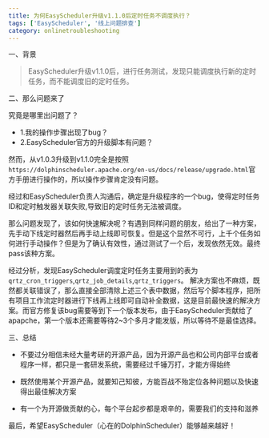 ```yaml
---
title: 为何EasyScheduler升级v1.1.0后定时任务不调度执行？
tags: ['EasyScheduler', '线上问题排查']
category: onlinetroubleshooting
---
```


一、背景

> EasyScheduler升级v1.1.0后，进行任务测试，发现只能调度执行新的定时任务，而不能调度旧的定时任务。

二、那么问题来了

究竟是哪里出问题了？
- 1.我的操作步骤出现了bug？
- 2.EasyScheduler官方的升级脚本有问题？

然而，从v1.0.3升级到v1.1.0完全是按照`https://dolphinscheduler.apache.org/en-us/docs/release/upgrade.html`官方手册进行操作的，所以操作步骤肯定没有问题。

经过和EasyScheduler负责人沟通后，确定是升级程序的一个bug，使得定时任务ID和定时触发器关联失败,导致旧的定时任务无法被调度。

那么问题发现了，该如何快速解决呢？有遇到同样问题的朋友，给出了一种方案，先手动下线定时器然后再手动上线即可恢复。但是这个显然不可行，上千个任务如何进行手动操作？但是为了确认有效性，通过测试了一个后，发现依然无效。最终pass该种方案。

经过分析，发现EasyScheduler调度定时任务主要用到的表为`qrtz_cron_triggers`,`qrtz_job_details`,`qrtz_triggers`。
解决方案也不麻烦，既然都关联错误了，那么直接全部清除上述三个表中数据，然后写个脚本程序，把所有项目工作流定时器进行下线再上线即可自动补全数据，这是目前最快速的解决方案。而官方修复该bug需要等到下一个版本发布，由于EasyScheduler贡献给了apapche，第一个版本还需要等待2~3个多月才能发版，所以等待不是最佳选择。

三、总结

- 不要过分相信未经大量考研的开源产品，因为开源产品也和公司内部平台或者程序一样，都只是一套研发系统，需要经过千锤万打，才能方得始终

- 既然使用某个开源产品，就要知己知彼，方能百战不殆定位各种问题以及快速得出最佳解决方案

- 有一个为开源做贡献的心，每个平台起步都是艰辛的，需要我们的支持和滋养

最后，希望EasyScheduler（心在的DolphinScheduler）能够越来越好！
